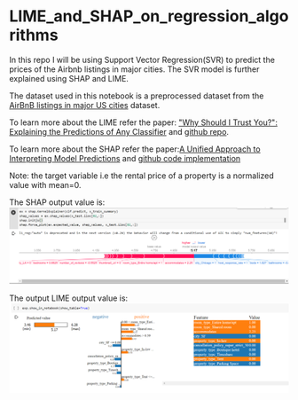 # LIME_and_SHAP_on_regression_algorithms
In this repo I will be using Support Vector Regression(SVR) to predict the prices of the Airbnb listings in major cities. The SVR model is further explained using SHAP and LIME.

The dataset used in this notebook is a preprocessed dataset from the [AirBnB listings in major US cities](https://www.kaggle.com/rudymizrahi/airbnb-listings-in-major-us-cities-deloitte-ml/kernels) dataset.

To learn more about the LIME refer the paper: ["Why Should I Trust You?": Explaining the Predictions of Any Classifier](https://arxiv.org/abs/1602.04938) and [github repo](https://github.com/marcotcr/lime).

To learn more about the SHAP refer the paper:[A Unified Approach to Interpreting Model Predictions](https://arxiv.org/abs/1705.07874) and [github code implementation](https://github.com/slundberg/shap)

Note: the target variable i.e the rental price of a property is a normalized value with mean=0.

The SHAP output value is:
![SHAP output](https://raw.githubusercontent.com/MansoorSN/LIME_and_SHAP_on_regression_algorithms/main/SHAP%20output.png)

The  output LIME output value is:
![LIME output](https://raw.githubusercontent.com/MansoorSN/LIME_and_SHAP_on_regression_algorithms/main/LIME%20output.png)
